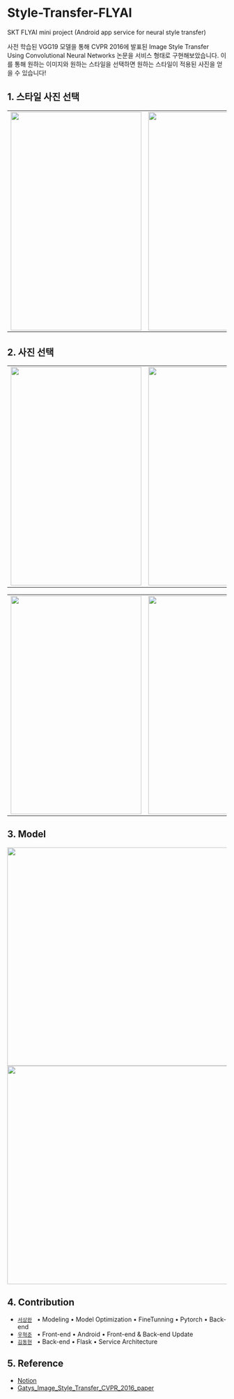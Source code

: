 # Style-Transfer-FLYAI
SKT FLYAI mini project (Android app service for neural style transfer)

사전 학습된 VGG19 모델을 통해 CVPR 2016에 발표된 Image Style Transfer Using Convolutional Neural Networks 논문을 서비스 형태로 구현해보았습니다.
이를 통해 원하는 이미지와 원하는 스타일을 선택하면 원하는 스타일이 적용된 사진을 얻을 수 있습니다!

## 1. 스타일 사진 선택
<table>
  <tr>
    <td><img alt="" src="https://user-images.githubusercontent.com/61751079/184565527-52ad8bc0-86f7-4cfd-8e53-22a030ab24d8.png" width = "300" height = "500" /></td>
    <td><img alt="" src="https://user-images.githubusercontent.com/61751079/184565555-4fcdc72d-7efa-4e12-8d7a-0463301d8b11.png" width = "300" height = "500" /></td>
    <td><img alt="" src="https://user-images.githubusercontent.com/61751079/184565560-4afb14e0-9119-4499-b877-c376fbd664fc.png" width = "300" height = "500" /></td>
  <tr>
</table>

## 2. 사진 선택
<table>
  <tr>
    <td><img alt="" src="https://user-images.githubusercontent.com/61751079/184567025-41d905b8-febc-48da-8c51-ab1698db2097.png" width = "300" height = "500" /></td>
    <td><img alt="" src="https://user-images.githubusercontent.com/61751079/184567035-ed2c278c-6733-4dfa-b9f7-5da4e47f02dc.png" width = "300" height = "500" /></td>
    <td><img alt="" src="https://user-images.githubusercontent.com/61751079/184567027-69fc69ab-252d-4b13-86e7-a12517e487a2.png" width = "300" height = "500" /></td>
  <tr>
</table>

<table>
  <tr>
    <td><img alt="" src="https://user-images.githubusercontent.com/61751079/184567028-4fcdce4d-3335-4546-b4a9-1e2a52b4291f.png" width = "300" height = "500" /></td>
    <td><img alt="" src="https://user-images.githubusercontent.com/61751079/184567032-017bc27f-56fe-4607-b578-82609fac1ca5.png" width = "300" height = "500" /></td>
    <td><img alt="" src="https://user-images.githubusercontent.com/61751079/184567017-51228624-6fc8-473e-aab3-d3d3075aa6fc.png" width = "300" height = "500" /></td>
  <tr>
</table>

## 3. Model
<img alt="" src="https://user-images.githubusercontent.com/61751079/184568350-21c7f219-2cb3-4e83-aa72-ba9fbd5518ca.png" width = "800" height = "500" />
<img alt="" src="https://user-images.githubusercontent.com/61751079/184568348-c1456810-43bd-431a-ad07-448ab03693e5.png" width = "800" height = "500" />



## 4. Contribution

- [`서상완`](https://github.com/sangwan2016) &nbsp; • Modeling • Model Optimization • FineTunning • Pytorch • Back-end
- [`우혁준`](https://github.com/huGhW) &nbsp; • Front-end • Android • Front-end & Back-end Update
- [`김동현`](https://github.com/KimDongHyun0907) &nbsp; • Back-end • Flask • Service Architecture

## 5. Reference
- [Notion](https://www.notion.so/sangwan2016/Style-Transfer-4e1f119157954fb582cdac61f74b5439)
- [Gatys_Image_Style_Transfer_CVPR_2016_paper](https://www.cv-foundation.org/openaccess/content_cvpr_2016/papers/Gatys_Image_Style_Transfer_CVPR_2016_paper.pdf)
